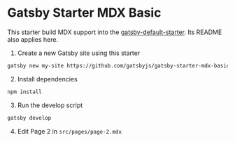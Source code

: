 # Gatsby Starter MDX Basic

This starter build MDX support into the
[gatsby-default-starter](https://github.com/gatsbyjs/gatsby-starter-default). Its
README also applies here.

1. Create a new Gatsby site using this starter

```sh
gatsby new my-site https://github.com/gatsbyjs/gatsby-starter-mdx-basic
```

2. Install dependencies

```sh
npm install
```

3. Run the develop script

```sh
gatsby develop
```

4. Edit Page 2 in `src/pages/page-2.mdx`
